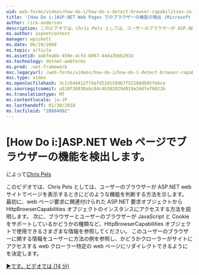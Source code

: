 ```yaml
---
uid: web-forms/videos/how-do-i/how-do-i-detect-browser-capabilities-in-aspnet-web-pages
title: '[How Do i:]ASP.NET Web Pages でのブラウザーの機能の検出 |Microsoft ドキュメント'
author: rick-anderson
description: このビデオでは、Chris Pels としては、ユーザーのブラウザーが ASP.NET web サイトでページを表示するときにどのような機能を判断する方法を示します。 まず、学習 acc. 方法.
ms.author: aspnetcontent
manager: wpickett
ms.date: 06/19/2008
ms.topic: article
ms.assetid: aabfeabb-459e-4cfd-b067-44da3bbb291b
ms.technology: dotnet-webforms
ms.prod: .net-framework
msc.legacyurl: /web-forms/videos/how-do-i/how-do-i-detect-browser-capabilities-in-aspnet-web-pages
msc.type: video
ms.openlocfilehash: 3c1c644412ffdafd52d1589b7f52188db85fe6ce
ms.sourcegitcommit: a510f38930abc84c4b302029d019a34dfe76823b
ms.translationtype: MT
ms.contentlocale: ja-JP
ms.lasthandoff: 01/30/2018
ms.locfileid: "28884092"
---
```

<a name="how-do-i-detect-browser-capabilities-in-aspnet-web-pages"></a>[How Do i:]ASP.NET Web ページでブラウザーの機能を検出します。
====================
によって[Chris Pels](https://twitter.com/chrispels)

このビデオでは、Chris Pels としては、ユーザーのブラウザーが ASP.NET web サイトでページを表示するときにどのような機能を判断する方法を示します。 最初に、web ページ要求に関連付けられた ASP.NET 要求オブジェクトから HttpBrowserCapabilities オブジェクトのインスタンスにアクセスする方法を説明します。 次に、ブラウザーとユーザーのブラウザーが JavaScript と Cookie をサポートしているかどうかの種類など、HttpBrowserCapabilities オブジェクトで使用できるさまざまな情報を参照してください。 このユーザーのブラウザーに関する情報をユーザーに方法の例を参照し、かどうかクローラーがサイトにアクセスする web クローラー特定の web ページにリダイレクトできるようにを決定します。

[&#9654;です。ビデオでは (14 分)](https://channel9.msdn.com/Blogs/ASP-NET-Site-Videos/how-do-i-detect-browser-capabilities-in-aspnet-web-pages)
